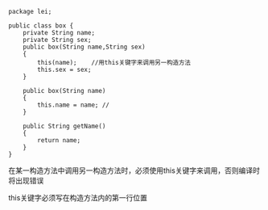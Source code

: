 ```
package lei;

public class box {
    private String name;
    private String sex;
    public box(String name,String sex)
    {
        this(name);    //用this关键字来调用另一构造方法
        this.sex = sex;
    }

    public box(String name)
    {
        this.name = name; // 
    }

    public String getName()
    {
        return name;
    }
}
```

在某一构造方法中调用另一构造方法时，必须使用this关键字来调用，否则编译时将出现错误

this关键字必须写在构造方法内的第一行位置

